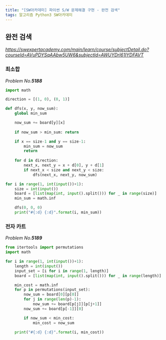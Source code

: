 ```yaml
---
title: "[SW아카데미] 파이썬 S/W 문제해결 구현 - 완전 검색"
tags: 알고리즘 Python3 SW아카데미
---
```


## 완전 검색

*<https://swexpertacademy.com/main/learn/course/subjectDetail.do?courseId=AVuPDYSqAAbw5UW6&subjectId=AWUYDrI61lYDFAVT>*

### 최소합

*Problem No.**5188***

``` python
import math

direction = [(1, 0), (0, 1)]

def dfs(x, y, now_sum):
    global min_sum

    now_sum += board[y][x]
    
    if now_sum > min_sum: return

    if x == size-1 and y == size-1:
        min_sum = now_sum
        return
    
    for d in direction:
        next_x, next_y = x + d[0], y + d[1]
        if next_x < size and next_y < size:
            dfs(next_x, next_y, now_sum)

for i in range(1, int(input())+1):
    size = int(input())
    board = [list(map(int, input().split())) for _ in range(size)]
    min_sum = math.inf

    dfs(0, 0, 0)
    print("#{:d} {:d}".format(i, min_sum))
```

### 전자 카트

*Problem No.**5189***

``` python
from itertools import permutations
import math

for i in range(1, int(input())+1):
    length = int(input())
    input_set = [i for i in range(1, length)]
    board = [list(map(int, input().split())) for _ in range(length)]

    min_cost = math.inf
    for p in permutations(input_set):
        now_sum = board[0][p[0]]
        for j in range(len(p)-1):
            now_sum += board[p[j]][p[j+1]]
        now_sum += board[p[-1]][0]

        if now_sum < min_cost:
            min_cost = now_sum
            
    print("#{:d} {:d}".format(i, min_cost))
```